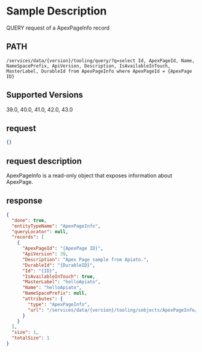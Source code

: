 # Sample Description
QUERY request of a ApexPageInfo record

## PATH
```
/services/data/{version}/tooling/query/?q=select Id, ApexPageId, Name, NameSpacePrefix, ApiVersion, Description, IsAvailableInTouch, MasterLabel, DurableId from ApexPageInfo where ApexPageId = {ApexPage ID}
```
## Supported Versions
39.0, 40.0, 41.0, 42.0, 43.0

## request
```json
{}
```
## request description
ApexPageInfo is a read-only object that exposes information about ApexPage.

## response
```json
{
  "done": true,
  "entityTypeName": "ApexPageInfo",
  "queryLocator": null,
  "records": [
    {
      "ApexPageId": "{ApexPage ID}",
      "ApiVersion": 39,
      "Description": "Apex Page sample from Apiato.",
      "DurableId": "{DurableID}",
      "Id": "{ID}",
      "IsAvailableInTouch": true,
      "MasterLabel": "helloApiato",
      "Name": "helloApiato",
      "NameSpacePrefix": null,
      "attributes": {
        "type": "ApexPageInfo",
        "url": "/services/data/{version}/tooling/sobjects/ApexPageInfo/{DurableID}"
      }
    }
  ],
  "size": 1,
  "totalSize": 1
}
```
